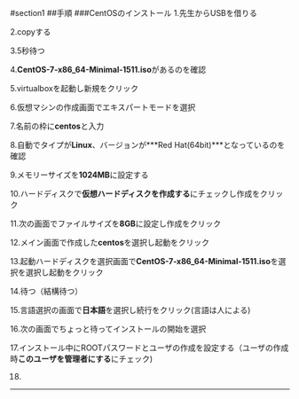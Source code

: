 #section1
##手順
###CentOSのインストール
1.先生からUSBを借りる

2.copyする

3.5秒待つ

4.**CentOS-7-x86_64-Minimal-1511.iso**があるのを確認

5.virtualboxを起動し新規をクリック

6.仮想マシンの作成画面でエキスパートモードを選択

7.名前の枠に**centos**と入力

8.自動でタイプが**Linux**、バージョンが***Red Hat(64bit)***となっているのを確認

9.メモリーサイズを**1024MB**に設定する

10.ハードディスクで**仮想ハードディスクを作成する**にチェックし作成をクリック

11.次の画面でファイルサイズを**8GB**に設定し作成をクリック

12.メイン画面で作成した**centos**を選択し起動をクリック

13.起動ハードディスクを選択画面で**CentOS-7-x86_64-Minimal-1511.iso**を選択を選択し起動をクリック

14.待つ（結構待つ）

15.言語選択の画面で**日本語**を選択し続行をクリック(言語は人による)

16.次の画面でちょっと待ってインストールの開始を選択

17.インストール中にROOTパスワードとユーザの作成を設定する（ユーザの作成時**このユーザを管理者にする**にチェック)

18.

--------------------------------------------------------------------------

 
